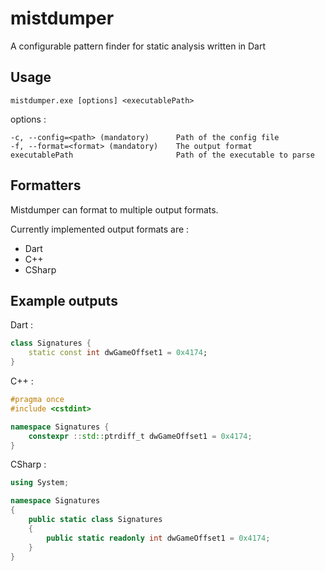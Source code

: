 # mistdumper

A configurable pattern finder for static analysis written in Dart

## Usage
`mistdumper.exe [options] <executablePath>`

options :
```
-c, --config=<path> (mandatory)      Path of the config file
-f, --format=<format> (mandatory)    The output format
executablePath                       Path of the executable to parse
```

## Formatters

Mistdumper can format to multiple output formats.

Currently implemented output formats are :
* Dart
* C++
* CSharp

## Example outputs

Dart :
```dart
class Signatures {
	static const int dwGameOffset1 = 0x4174;
}
```

C++ :
```cpp
#pragma once
#include <cstdint>

namespace Signatures {
	constexpr ::std::ptrdiff_t dwGameOffset1 = 0x4174;
}
```

CSharp :
```csharp
using System;

namespace Signatures
{
	public static class Signatures
	{
		public static readonly int dwGameOffset1 = 0x4174;
	}
}
```